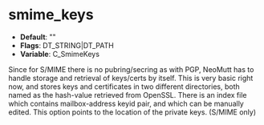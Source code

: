 # smime_keys

- **Default**: ""
- **Flags**: DT_STRING|DT_PATH
- **Variable**: C_SmimeKeys

Since for S/MIME there is no pubring/secring as with PGP, NeoMutt has to handle
storage and retrieval of keys/certs by itself. This is very basic right now,
and stores keys and certificates in two different directories, both
named as the hash-value retrieved from OpenSSL. There is an index file
which contains mailbox-address keyid pair, and which can be manually
edited. This option points to the location of the private keys.
(S/MIME only)
